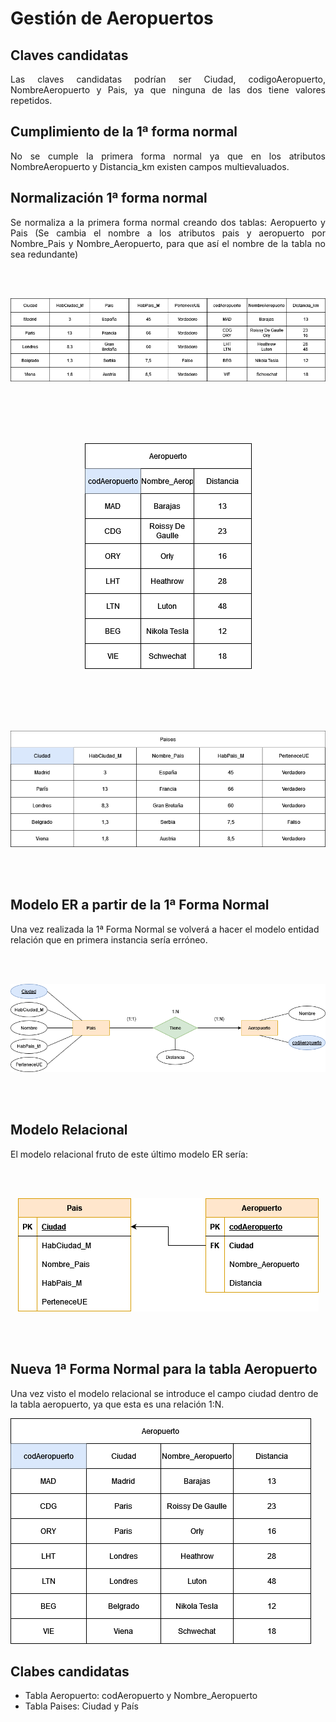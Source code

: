 # Gestión de Aeropuertos

## Claves candidatas

<div align="justify">

Las claves candidatas podrían ser Ciudad, codigoAeropuerto, NombreAeropuerto y Pais, ya que ninguna de las dos tiene valores repetidos.



## Cumplimiento de la 1ª forma normal

No se cumple la primera forma normal ya que en los atributos NombreAeropuerto y Distancia_km existen campos multievaluados.

## Normalización 1ª forma normal

Se normaliza a la primera forma normal creando dos tablas: Aeropuerto y Pais (Se cambia el nombre a los atributos pais y aeropuerto por Nombre_Pais y Nombre_Aeropuerto, para que así el nombre de la tabla no sea redundante)


<br><br>

<div align="center">

![TablaN](img/tablanormal.png)

</div>

<br><br>
<br><br>

<div align="center">

![Aeropuerto](img/aeropuerto.png)

</div>

<br><br>
<br><br>
<div align="center">

![Paises](img/paises.png)

</div>
<br><br>

</div>

## Modelo ER a partir de la 1ª Forma Normal

Una vez realizada la 1ª Forma Normal se volverá a hacer el modelo entidad relación que en primera instancia sería erróneo.

<br><br>

<div align="center">

![modelER](img/modeloER.png)

</div>

<br><br>

## Modelo Relacional

El modelo relacional fruto de este último modelo ER sería: 

<br><br>

<div align="center">

![modelR](img/modeloR.png)

</div>

<br><br>

## Nueva 1ª Forma Normal para la tabla Aeropuerto

Una vez visto el modelo relacional se introduce el campo ciudad dentro de la tabla aeropuerto, ya que esta es una relación 1:N.

![aeropuertonew](img/aeropuerto.drawio.png)


</div>

## Clabes candidatas

- Tabla Aeropuerto: codAeropuerto y Nombre_Aeropuerto
- Tabla Paises: Ciudad y País
